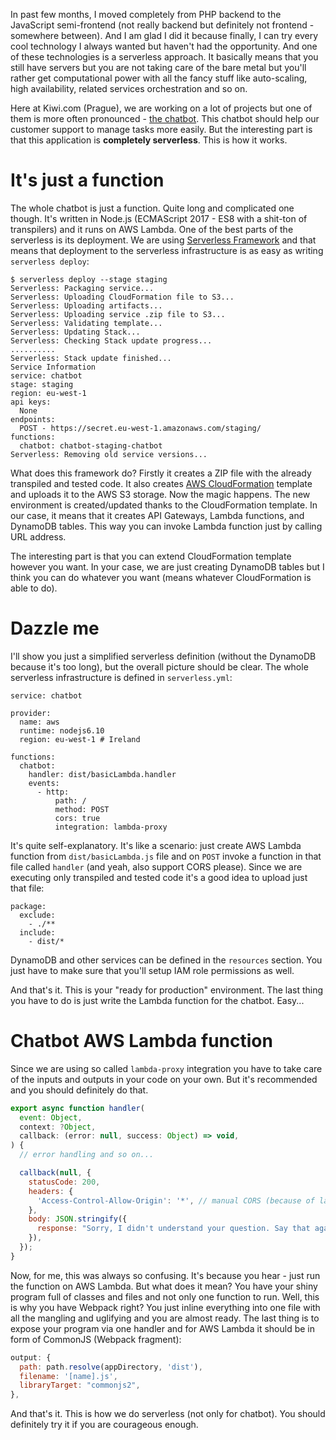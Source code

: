 In past few months, I moved completely from PHP backend to the JavaScript semi-frontend (not really backend but definitely not frontend - somewhere between). And I am glad I did it because finally, I can try every cool technology I always wanted but haven't had the opportunity. And one of these technologies is a serverless approach. It basically means that you still have servers but you are not taking care of the bare metal but you'll rather get computational power with all the fancy stuff like auto-scaling, high availability, related services orchestration and so on.

Here at Kiwi.com (Prague), we are working on a lot of projects but one of them is more often pronounced - [the chatbot](http://www.czechcrunch.cz/2017/05/brnenske-kiwi-com-otevira-v-praze-novou-pobocku-se-zamerenim-na-umelou-inteligenci/). This chatbot should help our customer support to manage tasks more easily. But the interesting part is that this application is **completely serverless**. This is how it works.

# It's just a function

The whole chatbot is just a function. Quite long and complicated one though. It's written in Node.js (ECMAScript 2017 - ES8 with a shit-ton of transpilers) and it runs on AWS Lambda. One of the best parts of the serverless is its deployment. We are using [Serverless Framework](https://serverless.com/) and that means that deployment to the serverless infrastructure is as easy as writing `serverless deploy`:

```
$ serverless deploy --stage staging
Serverless: Packaging service...
Serverless: Uploading CloudFormation file to S3...
Serverless: Uploading artifacts...
Serverless: Uploading service .zip file to S3...
Serverless: Validating template...
Serverless: Updating Stack...
Serverless: Checking Stack update progress...
..........
Serverless: Stack update finished...
Service Information
service: chatbot
stage: staging
region: eu-west-1
api keys:
  None
endpoints:
  POST - https://secret.eu-west-1.amazonaws.com/staging/
functions:
  chatbot: chatbot-staging-chatbot
Serverless: Removing old service versions...
```

What does this framework do? Firstly it creates a ZIP file with the already transpiled and tested code. It also creates [AWS CloudFormation](https://aws.amazon.com/cloudformation/) template and uploads it to the AWS S3 storage. Now the magic happens. The new environment is created/updated thanks to the CloudFormation template. In our case, it means that it creates API Gateways, Lambda functions, and DynamoDB tables. This way you can invoke Lambda function just by calling URL address.

The interesting part is that you can extend CloudFormation template however you want. In your case, we are just creating DynamoDB tables but I think you can do whatever you want (means whatever CloudFormation is able to do).

# Dazzle me

I'll show you just a simplified serverless definition (without the DynamoDB because it's too long), but the overall picture should be clear. The whole serverless infrastructure is defined in `serverless.yml`:

```neon
service: chatbot

provider:
  name: aws
  runtime: nodejs6.10
  region: eu-west-1 # Ireland

functions:
  chatbot:
    handler: dist/basicLambda.handler
    events:
      - http:
          path: /
          method: POST
          cors: true
          integration: lambda-proxy
```

It's quite self-explanatory. It's like a scenario: just create AWS Lambda function from `dist/basicLambda.js` file and on `POST` invoke a function in that file called `handler` (and yeah, also support CORS please). Since we are executing only transpiled and tested code it's a good idea to upload just that file:

```neon
package:
  exclude:
    - ./**
  include:
    - dist/*
```

DynamoDB and other services can be defined in the `resources` section. You just have to make sure that you'll setup IAM role permissions as well.

And that's it. This is your "ready for production" environment. The last thing you have to do is just write the Lambda function for the chatbot. Easy...

# Chatbot AWS Lambda function

Since we are using so called `lambda-proxy` integration you have to take care of the inputs and outputs in your code on your own. But it's recommended and you should definitely do that.

```javascript
export async function handler(
  event: Object,
  context: ?Object,
  callback: (error: null, success: Object) => void,
) {
  // error handling and so on...

  callback(null, {
    statusCode: 200,
    headers: {
      'Access-Control-Allow-Origin': '*', // manual CORS (because of lambda-proxy)
    },
    body: JSON.stringify({
      response: "Sorry, I didn't understand your question. Say that again?",
    }),
  });
}
```

Now, for me, this was always so confusing. It's because you hear - just run the function on AWS Lambda. But what does it mean? You have your shiny program full of classes and files and not only one function to run. Well, this is why you have Webpack right? You just inline everything into one file with all the mangling and uglifying and you are almost ready. The last thing is to expose your program via one handler and for AWS Lambda it should be in form of CommonJS (Webpack fragment):

```javascript
output: {
  path: path.resolve(appDirectory, 'dist'),
  filename: '[name].js',
  libraryTarget: "commonjs2",
},
```

And that's it. This is how we do serverless (not only for chatbot). You should definitely try it if you are courageous enough.